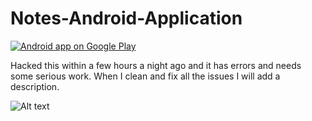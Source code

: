 # Notes-Android-Application

<a href="https://play.google.com/store/apps/details?id=com.eugene.androidnotes">
  <img alt="Android app on Google Play"
       src="https://developer.android.com/images/brand/en_app_rgb_wo_60.png" />
</a>

Hacked this within a few hours a night ago and it has errors and needs some serious work.  When I clean and fix all the issues I will add a description. 


![Alt text](https://lh3.googleusercontent.com/UOa7J2heOt9kLchOm54bRTzJWj5APz9RekCApPg_nsRntTmfO7yZ3qYMFyXG_s8vvYw=h900-rw "Preview Home")
